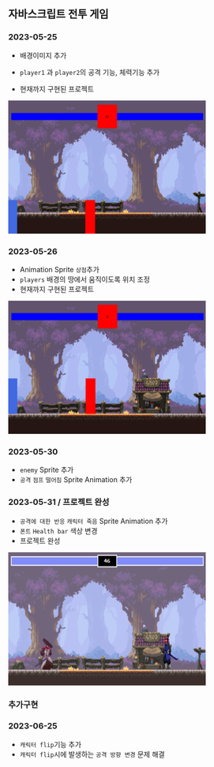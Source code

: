 ## 자바스크립트 전투 게임

### 2023-05-25

- 배경이미지 추가
- `player1` 과 `player2`의 공격 기능, 체력기능 추가

- 현재까지 구현된 프로젝트

<img src="screenshot/mid-result.png" width="400" height="270"/>

### 2023-05-26

- Animation Sprite `상점`추가
- `players` 배경의 땅에서 움직이도록 위치 조정
- 현재까지 구현된 프로젝트

<img src="screenshot/mid-result2.png" width="400" height="270"/>

### 2023-05-30

- `enemy` Sprite 추가
- `공격` `점프` `떨어짐` Sprite Animation 추가

### 2023-05-31 / 프로젝트 완성

- `공격에 대한 반응` `캐릭터 죽음` Sprite Animation 추가
- `폰트` `Health bar` 색상 변경
- 프로젝트 완성

<img src="screenshot/final-result.png" width="400" height="270"/>

### 추가구현

### 2023-06-25

- `캐릭터 flip`기능 추가
- `캐릭터 flip`시에 발생하는 `공격 방향 변경` 문제 해결
